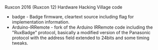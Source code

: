 Ruxcon 2016 (Ruxcon 12) Hardware Hacking Village code

 - badge - Badge firmware, cleartext source including flag for implementation information.
 - Arduino-IRRemote - fork of the Arduino IRRemote code including the "RuxBadge" protocol, basically a modified version of the Panasonic protocol with the address field extended to 24bits and some timing tweaks.
